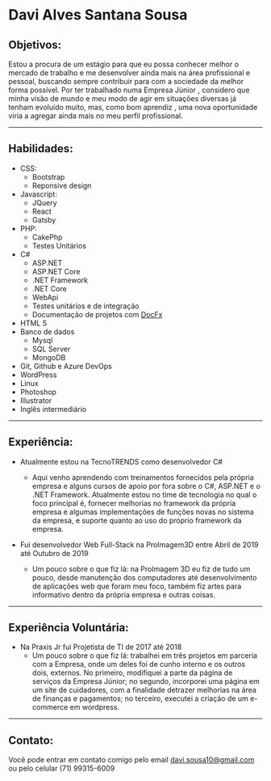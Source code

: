 # Davi Alves Santana Sousa

## Objetivos:

Estou a procura de um estágio
para que eu possa conhecer
melhor o mercado de trabalho e
me desenvolver ainda mais na
área profissional e pessoal,
buscando sempre contribuir
para com a sociedade da
melhor forma possível. Por ter
trabalhado numa Empresa Júnior
, considero que minha visão de
mundo e meu modo de agir em
situações diversas já tenham
evoluído muito, mas, como bom
aprendiz , uma nova
oportunidade viria a agregar
ainda mais no meu perfil
profissional.

---

## Habilidades:

-   CSS:
    -   Bootstrap
    -   Reponsive design
-   Javascript:
    -   JQuery
    -   React
    -   Gatsby
-   PHP:
    -   CakePhp
    -   Testes Unitários
-   C#
    -   ASP.NET
    -   ASP.NET Core
    -   .NET Framework
    -   .NET Core
    -   WebApi
    -   Testes unitários e de integração
    -   Documentação de projetos com [DocFx](https://dotnet.github.io/docfx/index.html)
-   HTML 5
-   Banco de dados
    -   Mysql
    -   SQL Server
    -   MongoDB
-   Git, Github e Azure DevOps
-   WordPress
-   Linux
-   Photoshop
-   Illustrator
-   Inglês intermediário

---

## Experiência:

-   Atualmente estou na TecnoTRENDS como desenvolvedor C#

    -   Aqui venho aprendendo com treinamentos fornecidos pela própria empresa e alguns cursos de apoio por fora sobre o C#, ASP.NET e o .NET Framework. Atualmente estou no time de tecnologia no qual o foco principal é, fornecer melhorias no framework da própria empresa e algumas implementações de funções novas no sistema da empresa, e suporte quanto ao uso do próprio framework da empresa.

-   Fui desenvolvedor Web Full-Stack na ProImagem3D entre Abril de 2019 até Outubro de 2019
    -   Um pouco sobre o que fiz lá: na ProImagem 3D eu fiz de tudo um
        pouco, desde manutenção dos computadores
        até desenvolvimento de aplicações web que foram
        meu foco, também fiz artes para informativo dentro da própria empresa e outras coisas.

---

## Experiência Voluntária:

-   Na Praxis Jr fui Projetista de TI de 2017 até 2018
    -   Um pouco sobre o que fiz lá: trabalhei em três projetos em parceria com
        a Empresa, onde um deles foi de cunho
        interno e os outros dois, externos. No
        primeiro, modifiquei a parte da página de
        serviços da Empresa Júnior; no segundo,
        incorporei uma página em um site de
        cuidadores, com a finalidade detrazer
        melhorias na área de finanças e
        pagamentos; no terceiro, executei a criação
        de um e-commerce em wordpress.

---

## Contato:

Você pode entrar em contato comigo pelo email davi.sousa10@gmail.com ou pelo celular (71) 99315-6009

